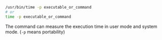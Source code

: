 ```bash
/usr/bin/time -p executable_or_command
# or
time -p executable_or_command
```
The command can measure the execution time in user mode and system mode. (`-p` means portability)
